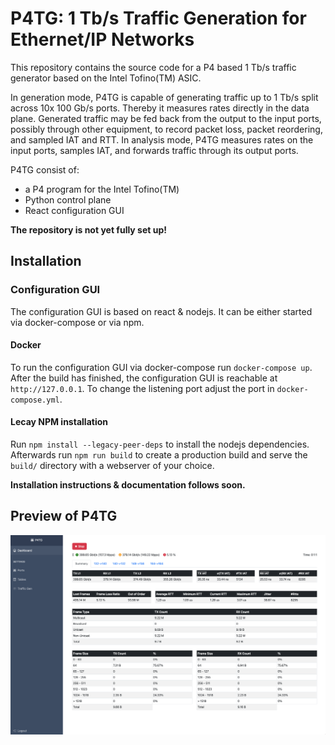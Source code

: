 # P4TG: 1 Tb/s Traffic Generation for Ethernet/IP Networks

This repository contains the source code for a P4 based 1 Tb/s traffic generator based on the Intel Tofino(TM) ASIC.

In generation mode, P4TG is capable of generating traffic up to 1 Tb/s split across 10x 100 Gb/s ports. Thereby it measures rates directly in the data plane. Generated traffic may be fed back from the output to the input ports, possibly through other equipment, to record packet loss, packet reordering, and sampled IAT and RTT. In analysis mode, P4TG measures rates on the input ports, samples IAT, and forwards traffic through its output ports.

P4TG consist of:

- a P4 program for the Intel Tofino(TM)
- Python control plane
- React configuration GUI

**The repository is not yet fully set up!**

## Installation

### Configuration GUI

The configuration GUI is based on react & nodejs.
It can be either started via docker-compose or via npm.

#### Docker

To run the configuration GUI via docker-compose run `docker-compose up`.
After the build has finished, the configuration GUI is reachable at `http://127.0.0.1`.
To change the listening port adjust the port in `docker-compose.yml`.

#### Lecay NPM installation

Run `npm install --legacy-peer-deps` to install the nodejs dependencies.
Afterwards run `npm run build` to create a production build and serve the `build/` directory with a webserver of your choice.

**Installation instructions & documentation follows soon.**
## Preview of P4TG

![image](preview.png)
